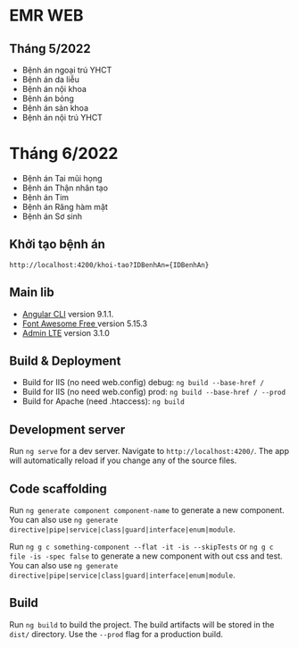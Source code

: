 # EMR WEB

## Tháng 5/2022
- Bệnh án ngoại trú YHCT 
- Bệnh án da liễu
- Bệnh án nội khoa
- Bệnh án bỏng
- Bệnh án sản khoa
- Bệnh án nội trú YHCT

# Tháng 6/2022
- Bệnh án Tai mũi họng
- Bệnh án Thận nhân tạo
- Bệnh án Tim
- Bệnh án Răng hàm mặt
- Bệnh án Sơ sinh

## Khởi tạo bệnh án
`http://localhost:4200/khoi-tao?IDBenhAn={IDBenhAn}`


## Main lib 
* [Angular CLI](https://github.com/angular/angular-cli) version 9.1.1.
* [Font Awesome Free ](https://fontawesome.com) version 5.15.3
* [Admin LTE](https://www.youtube.com/watch?v=UNomyjz0ewA) version 3.1.0

## Build & Deployment

* Build for IIS (no need web.config) debug: `ng build --base-href /`
* Build for IIS (no need web.config) prod: `ng build --base-href / --prod`
* Build for Apache (need .htaccess): `ng build`


## Development server

Run `ng serve` for a dev server. Navigate to `http://localhost:4200/`. The app will automatically reload if you change any of the source files.

## Code scaffolding

Run `ng generate component component-name` to generate a new component. You can also use `ng generate directive|pipe|service|class|guard|interface|enum|module`.

Run `ng g c something-component --flat -it -is --skipTests` or `ng g c file -is -spec false` to generate a new component with out css and test. You can also use `ng generate directive|pipe|service|class|guard|interface|enum|module`.

## Build

Run `ng build` to build the project. The build artifacts will be stored in the `dist/` directory. Use the `--prod` flag for a production build.
